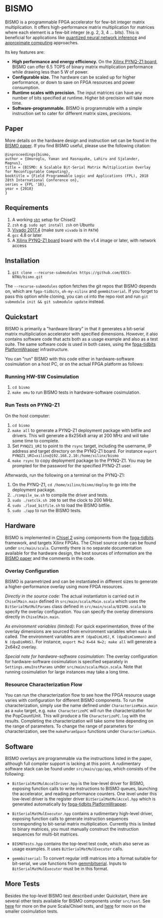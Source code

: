 # BISMO

BISMO is a programmable FPGA accelerator for few-bit integer matrix multiplication.
It offers high-performance matrix multiplication for matrices where each
element is a few-bit integer (e.g. 2, 3, 4 ... bits).
This is beneficial for applications like
[quantized neural network inference](https://arxiv.org/abs/1709.04060)
and
[approximate computing](https://en.wikipedia.org/wiki/Approximate_computing)
approaches.


Its key features are:
* **High performance and energy efficiency.** On the
  [Xilinx PYNQ-Z1 board](http://www.pynq.io/board.html), BISMO can
  offer 6.5 TOPS of binary matrix multiplication performance while drawing less
  than 5 W of power.
* **Configurable size.** The hardware can be scaled up for higher performance, or
  down to save on FPGA resources and power consumption.
* **Runtime scales with precision.** The input matrices can have any number of
  bits specified at runtime. Higher bit-precision will take more time.
* **Software-programmable.** BISMO is programmable with a simple instruction set to
  cater for different matrix sizes, precisions.

## Paper
More details on the hardware design and instruction set can be found in the
[BISMO paper](https://arxiv.org/abs/1806.08862).
If you find BISMO useful, please use the following citation:
```
@inproceedings{bismo,
author = {Umuroglu, Yaman and Rasnayake, Lahiru and Sjalander, Magnus},
title = {BISMO: A Scalable Bit-Serial Matrix Multiplication Overlay for Reconfigurable Computing},
booktitle = {Field Programmable Logic and Applications (FPL), 2018 28th International Conference on},
series = {FPL '18},
year = {2018}
}
```

## Requirements
1. A working [`sbt`](https://www.scala-sbt.org/1.0/docs/Installing-sbt-on-Linux.html) setup for Chisel2
2. `zsh` e.g. `sudo apt install zsh` on Ubuntu
3. [Vivado 2017.4](https://www.xilinx.com/support/download.html) (make sure `vivado` is in `PATH`)
4. `gcc` 4.8 or later
4. A [Xilinx PYNQ-Z1 board](http://www.pynq.io/board.html) board with the v1.4 image or later, with network access

## Installation
1. `git clone --recurse-submodules https://github.com/EECS-NTNU/bismo.git`

The `--recurse-submodules` option fetches the git repos that BISMO depends on,
which are `fpga-tidbits`, `oh-my-xilinx` and `gemmbitserial`.
If you forget to pass this option while cloning, you can `cd` into the repo
root and run `git submodule init && git submodule update` instead.

## Quickstart

BISMO is primarily a "hardware library" in that it generates a bit-serial matrix
multipliciation accelerator with specified dimensions.
However, it also contains software code that acts both as a usage example and
also as a test suite.
The same software code is used in both cases, using the [fpga-tidbits
PlatformWrapper](https://github.com/maltanar/fpga-tidbits/wiki/platformwrapper)
infrastructure.

You can "run" BISMO with this code either in hardware-software cosimulation
on a host PC, or on the actual FPGA platform as follows:

### Running HW-SW Cosimulation
1. `cd bismo`
2. `make emu` to run BISMO tests in hardware-software cosimulation.

### Run Tests on PYNQ-Z1
On the host computer:
1. `cd bismo`
2. `make all` to generate a PYNQ-Z1 deployment package with bitfile and drivers.
This will generate a 8x256x8 array at 200 MHz and will take some time to complete.
3. Set `PYNQZ1_URI` to point to the `rsync` target, including the username, IP
address and target directory on the PYNQ-Z1 board.
For instance `export PYNQZ1_URI=xilinx@192.168.2.10:/home/xilinx/bismo`
4. `make rsync` to copy deployment package to the PYNQ-Z1. You may be prompted
for the password for the specified PYNQ-Z1 user.

Afterwards, run the following on a terminal on the PYNQ-Z1:
1. On the PYNQ-Z1, `cd /home/xilinx/bismo/deploy` to go into the deployment package.
2. `./compile_sw.sh` to compile the driver and tests.
3. `sudo ./setclk.sh 200` to set the clock to 200 MHz.
4. `sudo ./load_bitfile.sh` to load the BISMO bitfile.
5. `sudo ./app` to run the BISMO tests.

## Hardware
BISMO is implemented in [Chisel 2](https://chisel.eecs.berkeley.edu) using
components from the [fpga-tidbits](https://github.com/maltanar/fpga-tidbits/)
framework, and targets Xilinx FPGAs.
The Chisel source code can be found under `src/main/scala`.
Currently there is no separate documentation available for the hardware design,
the best sources of information are the [BISMO paper](https://arxiv.org/abs/1806.08862) 
and the comments in the code.

### Overlay Configuration
BISMO is parametrized and can be instantiated in different sizes to generate a
higher-performance overlay using more FPGA resources.

*Directly in the source code:* The actual instantiaton is carried out in
`ChiselMain.main` defined in `src/main/scala/Main.scala` which uses the
`BitSerialMatMulParams` class defined in `src/main/scala/BISMO.scala` to specify
the overlay configuration.
You can specify the overlay dimensions directly in `ChiselMain.main`.

*As environment variables (limited):* For quick experimentation, three of the
overlay dimensions are sourced from environment variables when `make` is called.
The environment variables are `M (dpaDimLHS)`, `K (dpaDimCommon)` and
`N (dpaDimRHS)`.
For instance, `export M=2 K=64 N=2; make all` will generate a 2x64x2 overlay.

*Special note for hardware-software cosimulation:* The overlay configuration for
hardware-software cosimulation is specified separately in
`Settings.emuInstParams` under `src/main/scala/Main.scala`.
Note that running cosimulation for large instances may take a long time.

### Resource Characterization Flow
You can run the characterization flow to see how the FPGA resource usage
varies with configuration for different BISMO components.
To run the characterization, simply use the name defined under
`CharacterizeMain.main` as a `make` target, e.g. `make CharacterizePC` will
run the characterization for the PopCountUnit.
This will produce a file `CharacterizePC.log` with the results.
Completing the characterization will take some time depending on the range of
parameters.
To change the range of parameters for characterization, see the
`makeParamSpace` functions under `CharacterizeMain`.

## Software

BISMO overlays are programmable via the instructions listed in the paper,
although full compiler support is lacking at this point.
A rudimentary software stack can be found under `src/main/cpp/app`, which
consists of the following:

* `BitSerialMatMulAccelDriver.hpp` is the low-level driver for BISMO, exposing
function calls to write instructions to BISMO queues, launching the accelerator,
and reading performance counters.
One level under this low-level driver is the register driver
`BitSerialMatMulAccel.hpp` which is generated automatically by
[fpga-tidbits
PlatformWrapper](https://github.com/maltanar/fpga-tidbits/wiki/platformwrapper).

* `BitSerialMatMulExecutor.hpp` contains a rudimentary high-level driver,
exposing function calls to generate instruction sequences corresponding to
bit-serial matrix multiplication. Currently this is limited to binary matrices,
you must manually construct the instruction sequences for multi-bit matrices.

* `BISMOTests.hpp` contains the top-level test code, which also serve as
usage examples. It uses `BitSerialMatMulExecutor` calls.

* `gemmbitserial`: To convert regular int8 matrices into a format suitable for
bit-serial, we use functions from
[gemmbitserial](https://github.com/maltanar/gemmbitserial).
Inputs to `BitSerialMatMulExecutor` must be in this format.


## More Tests
Besides the top-level BISMO test described under Quickstart, there are several
other tests available for BISMO components under `src/test`.
See [here](src/test/scala) for more on the pure Scala/Chisel tests, and
[here](src/test/cosim) for more on the smaller cosimulation tests.
